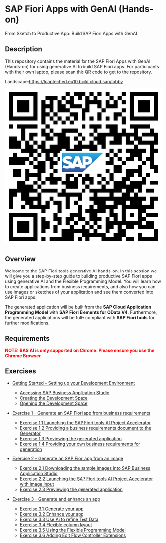 # SAP Fiori Apps with GenAI (Hands-on)

From Sketch to Productive App: Build SAP Fiori Apps with GenAI

## Description

This repository contains the material for the SAP Fiori Apps with GenAI (Hands-on) for using generative AI to build SAP Fiori apps.
For participants with their own laptop, please scan this QR code to get to the repository.

Landscape:https://lcapteched.eu10.build.cloud.sap/lobby

![image](Hands-on.png)

## Overview

Welcome to the SAP Fiori tools generative AI hands-on. In this session we will give you a step-by-step guide to building productive SAP Fiori apps using generative AI and the Flexible Programming Model. You will learn how to create applications from business requirements, and also how you can use images or sketches of your application and see them converted into SAP Fiori apps.

The generated application will be built from the **SAP Cloud Application Programming Model** with **SAP Fiori Elements for OData V4**. Furthermore, the generated applications will be fully compliant with **SAP Fiori tools** for further modifications.

## Requirements

<span style="color:red">**NOTE: BAS AI is only supported on Chrome. Please ensure you use the Chrome Browser.** </span>

## Exercises

- [Getting Started - Setting up your Development Environment](exercises/ex0#setup-your-development-environment)

  - [Accessing SAP Business Application Studio](exercises/ex0#accessing-sap-business-application-studio)
  - [Creating the Development Space](exercises/ex0#creating-the-development-space)
  - [Opening the Development Space](exercises/ex0#opening-the-development-space)

- [Exercise 1 - Generate an SAP Fiori app from business requirements](exercises/ex1#exercise-1---generate-an-sap-fiori-app-from-business-requirements)

  - [Exercise 1.1 Launching the SAP Fiori tools AI Project Accelerator](exercises/ex1#exercise-11-launching-the-sap-fiori-tools-ai-project-accelerator)
  - [Exercise 1.2 Providing a business requirements document to the Generator](exercises/ex1#exercise-12-providing-a-business-requirements-document-to-the-generator)
  - [Exercise 1.3 Previewing the generated application](exercises/ex1#exercise-13-previewing-the-generated-application)
  - [Exercise 1.4 Providing your own business requirements for generation](exercises/ex1#exercise-14-providing-your-own-business-requirements-for-generation)

- [Exercise 2 - Generate an SAP Fiori app from an image](exercises/ex2#exercise-2---generate-an-sap-fiori-app-from-an-image)

  - [Exercise 2.1 Downloading the sample images into SAP Business Application Studio](exercises/ex2#exercise-21-downloading-the-sample-images-into-sap-business-application-studio)
  - [Exercise 2.2 Launching the SAP Fiori tools AI Project Accelerator with image input](exercises/ex2#exercise-22-launching-the-sap-fiori-tools-ai-project-accelerator-with-image-input)
  - [Exercise 2.3 Previewing the generated application](exercises/ex2#exercise-23-previewing-the-generated-application)

- [Exercise 3 - Generate and enhance an app](exercises/ex3#exercise-3---generate-and-enhance-an-app)
  - [Exercise 3.1 Generate your app](exercises/ex3#exercise-31-generate-your-app)
  - [Exercise 3.2 Enhance your app](exercises/ex3#exercise-32-enhance-your-app)
  - [Exercise 3.3 Use Ai to refine Test Data](exercises/ex3#exercise-33-use-ai-to-refine-test-data)
  - [Exercise 3.4 Flexible column layout](exercises/ex3#exercise-34-flexible-column-layout)
  - [Exercise 3.5 Using the Flexible Programming Model](exercises/ex3#exercise-35-using-the-flexible-programming-model)
  - [Exercise 3.6 Adding Edit Flow Controller Extensions](exercises/ex3#exercise-36-adding-edit-flow-controller-extensions)
